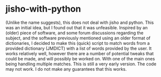 # jisho-with-python

(Unlike the name suggests), this does not deal with jisho and python. This was an initial idea, but I found out that it was unfeasible. Inspired by an (older) piece of software, and some forum discussions regarding the subject, and the software previously mentioned using an older format of dictionaries, I decided to make this (quick) script to match words from a provided dictionary (JMDICT) with a list of words provided by the user. It works relatively well, however there are a number of potential tweaks that could be made, and will possibly be worked on. With one of the main ones being handling multiple matches. This is still a very early version. The code may not work. I do not make any guarantees that this works. 
